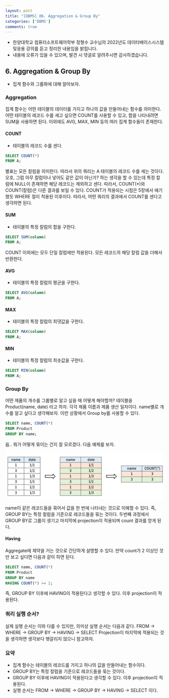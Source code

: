 ```yaml
---
layout: post
title: "[DBMS] 06. Aggregation & Group By"
categories: ['DBMS']
comments: true
---
```

<script type="text/javascript" 
src="https://cdn.mathjax.org/mathjax/latest/MathJax.js?config=TeX-AMS_HTML">
</script>
* 한양대학교 컴퓨터소프트웨어학부 정형수 교수님의 2022년도 데이터베이스시스템및응용 강의를 듣고 정리한 내용임을 밝힙니다.
* 내용에 오류가 있을 수 있으며, 발견 시 댓글로 알려주시면 감사하겠습니다.

## 6. Aggregation & Group By
* 집계 함수와 그룹화에 대해 알아보자.

### Aggregation
집계 함수는 어떤 테이블의 데이터를 가지고 하나의 값을 만들어내는 함수를 의미한다.
어떤 테이블의 레코드 수를 세고 싶으면 COUNT를 사용할 수 있고, 합을 나타내려면 SUM을 사용하면 된다. 이외에도 AVG, MAX, MIN 등의 여러 집계 함수들이 존재한다.

#### COUNT
* 테이블의 레코드 수를 센다.

```sql
SELECT COUNT(*)
FROM A;
```

별표는 모든 칼럼을 의미한다. 따라서 위의 쿼리는 A 테이블의 레코드 수를 세는 것이다.
오호, 그럼 아무 칼럼이나 넣어도 같은 값이 아닌가? 하는 생각을 할 수 있는데 특정 칼럼에 NULL이 존재하면 해당 레코드는 제외하고 센다. 따라서, COUNT(*)와 COUNT(칼럼)은 다른 결과를 보일 수 있다. COUNT가 적용되는 시점은 5장에서 얘기했듯 WHERE 절이 적용된 이후이다. 따라서, 어떤 쿼리의 결과에서 COUNT를 센다고 생각하면 된다.

#### SUM
* 테이블의 특정 칼럼의 합을 구한다.

```sql
SELECT SUM(column)
FROM A;
```

COUNT 이외에는 모두 단일 칼럼에만 적용된다. 모든 레코드의 해당 칼럼 값을 더해서 반환한다.

#### AVG
* 테이블의 특정 칼럼의 평균을 구한다.

```sql
SELECT AVG(column)
FROM A;
```

#### MAX
* 테이블의 특정 칼럼의 최댓값을 구한다.

```sql
SELECT MAX(column)
FROM A;
```

#### MIN
* 테이블의 특정 칼럼의 최솟값을 구한다.

```sql
SELECT MIN(column)
FROM A;
```

### Group By
어떤 제품의 개수를 그룹별로 알고 싶을 때 어떻게 해야할까? 테이블을 Product(name, date) 라고 하자. 각각 제품 이름과 제품 생산 일자이다. name별로 개수를 알고 싶다고 생각해보자. 이런 상황에서 Group by를 사용할 수 있다.

```sql
SELECT name, COUNT(*)
FROM Product
GROUP BY name;
```
음.. 뭐가 어떻게 묶이는 건지 잘 모르겠다. 다음 예제를 보자.

<p align="center"> <img src="/assets/img/DBMS/05/01.png" alt="group-by-explain"/> </p>

name이 같은 레코드들을 묶어서 값을 한 번에 나타내는 것으로 이해할 수 있다.
즉, GROUP BY는 특정 칼럼을 기준으로 레코드들을 묶는 것이다. 두번째 과정에서 GROUP BY로 그룹이 생기고 마지막에 projection이 적용되며 count 결과를 얻게 된다.

#### Having
Aggregate에 제약을 거는 것으로 간단하게 설명할 수 있다.
만약 count가 2 이상인 것만 보고 싶다면 다음과 같이 하면 된다.

```sql
SELECT name, COUNT(*)
FROM Product
GROUP BY name
HAVING COUNT(*) >= 2;
```

즉, GROUP BY 이후에 HAVING이 적용된다고 생각할 수 있다. 이후 projection이 적용된다.

### 쿼리 실행 순서?
실제 실행 순서는 이와 다를 수 있지만, 의미상 실행 순서는 다음과 같다.
FROM -> WHERE -> GROUP BY -> HAVING -> SELECT
Projection이 마지막에 적용되는 것을 생각하면 생각보다 헷갈리지 않으니 참고하자.

### 요약
* 집계 함수는 테이블의 레코드를 가지고 하나의 값을 만들어내는 함수이다.
* GROUP BY는 특정 칼럼을 기준으로 레코드들을 묶는 것이다.
* GROUP BY 이후에 HAVING이 적용된다고 생각할 수 있다. 이후 projection이 적용된다.
* 실행 순서는 FROM -> WHERE -> GROUP BY -> HAVING -> SELECT 이다.

